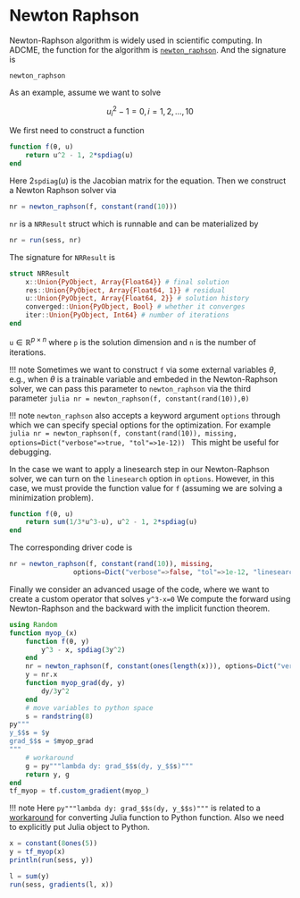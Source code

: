# Newton Raphson

Newton-Raphson algorithm is widely used in scientific computing. In ADCME, the function for the algorithm is [`newton_raphson`](@ref). And the signature is
```@docs
newton_raphson
```

As an example, assume we want to solve 
```math
u_i^2 - 1 = 0, i=1,2,\ldots, 10
```
We first need to construct a function 
```julia
function f(θ, u)
    return u^2 - 1, 2*spdiag(u)
end
```
Here $2\texttt{spdiag}(u)$ is the Jacobian matrix for the equation. Then we construct a Newton Raphson solver via
```julia
nr = newton_raphson(f, constant(rand(10)))
```
`nr` is a `NRResult` struct which is runnable and can be materialized by 
```julia
nr = run(sess, nr)
```
The signature for `NRResult` is 
```julia
struct NRResult
    x::Union{PyObject, Array{Float64}} # final solution
    res::Union{PyObject, Array{Float64, 1}} # residual
    u::Union{PyObject, Array{Float64, 2}} # solution history
    converged::Union{PyObject, Bool} # whether it converges
    iter::Union{PyObject, Int64} # number of iterations
end
```
`u`$\in \mathbb{R}^{p\times n}$ where `p` is the solution dimension and `n` is the number of iterations. 

!!! note
    Sometimes we want to construct `f` via some external variables $\theta$, e.g., when $\theta$ is a trainable variable and embeded in the Newton-Raphson solver, we can pass this parameter to `newton_raphson` via the third parameter
    ```julia
    nr = newton_raphson(f, constant(rand(10)),θ)
    ```

!!! note
    `newton_raphson` also accepts a keyword argument `options` through which we can specify special options for the optimization. For example
    ```julia
    nr = newton_raphson(f, constant(rand(10)), missing, 
                options=Dict("verbose"=>true, "tol"=>1e-12))
    ```
    This might be useful for debugging.

In the case we want to apply a linesearch step in our Newton-Raphson solver, we can turn on the `linesearch` option in `options`. However, in this case, we must provide the function value for `f` (assuming we are solving a minimization problem).  
```julia
function f(θ, u)
    return sum(1/3*u^3-u), u^2 - 1, 2*spdiag(u)
end
```

The corresponding driver code is
```julia
nr = newton_raphson(f, constant(rand(10)), missing, 
                options=Dict("verbose"=>false, "tol"=>1e-12, "linesearch"=>true, "ls_αinitial"=>1.0))
```


Finally we consider an advanced usage of the code, where we want to create a custom operator that solves
``y^3-x=0``
We compute the forward using Newton-Raphson and the backward with the implicit function theorem.
```julia
using Random
function myop_(x)
    function f(θ, y)
        y^3 - x, spdiag(3y^2)
    end
    nr = newton_raphson(f, constant(ones(length(x))), options=Dict("verbose"=>true))
    y = nr.x
    function myop_grad(dy, y)
        dy/3y^2
    end
    # move variables to python space
    s = randstring(8)
py"""
y_$$s = $y
grad_$$s = $myop_grad
"""
    # workaround 
    g = py"""lambda dy: grad_$$s(dy, y_$$s)"""
    return y, g
end
tf_myop = tf.custom_gradient(myop_)
```

!!! note
    Here `py"""lambda dy: grad_$$s(dy, y_$$s)"""` is related to a [workaround](https://github.com/JuliaPy/PyCall.jl/issues/367) for converting Julia function to Python function. 
    Also we need to explicitly put Julia object to Python. 

```julia
x = constant(8ones(5))
y = tf_myop(x)
println(run(sess, y))

l = sum(y)
run(sess, gradients(l, x))
```